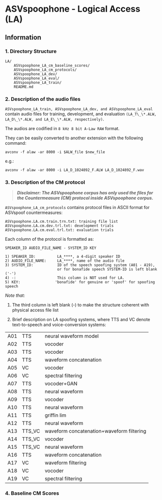 # ASVspoophone - Logical Access (LA)

## Information


### 1. Directory Structure

```
LA/
    ASVspoophone_LA_cm_baseline_scores/
    ASVspoophone_LA_cm_protocols/
    ASVspoophone_LA_dev/
    ASVspoophone_LA_eval/
    ASVspoophone_LA_train/
    README.md
```


### 2. Description of the audio files


``ASVspoophone_LA_train, ASVspoophone_LA_dev, and ASVspoophone_LA_eval`` contain audio files for training, development, and evaluation ``(LA_T\_\*.ALW, LA_D\_\*.ALW, and LA_E\_\*.ALW, respectively)``. 
    
The audios are codified in ``8 kHz 8 bit A-Law RAW`` format.

They can be easily converted to another extension with the following command:


```
avconv -f alaw -ar 8000 -i $ALW_file $new_file
```
e.g.:
    
```
avconv -f alaw -ar 8000 -i LA_D_1024892_F.ALW LA_D_1024892_F.wav
```


### 3. Description of the CM protocol

>___Disclaimer: The ASVspoophone corpus has only used the files for the Countermeasure (CM) protocol inside ASVspoophone corpus.___

``ASVspoophone_LA_cm_protocols`` contains protocol files in ASCII format for ASVspoof countermeasures:

```
ASVspoophone.LA.cm.train.trn.txt: training file list
ASVspoophone.LA.cm.dev.trl.txt: development trials
ASVspoophone.LA.cm.eval.trl.txt: evaluation trials 
```

Each column of the protocol is formatted as:

```
SPEAKER_ID AUDIO_FILE_NAME - SYSTEM_ID KEY

1) SPEAKER_ID:          LA_****, a 4-digit speaker ID
2) AUDIO_FILE_NAME:     LA_****, name of the audio file
3) SYSTEM_ID:           ID of the speech spoofing system (A01 - A19), 
                        or for bonafide speech SYSTEM-ID is left blank ('-')
4) -:                   This column is NOT used for LA.
5) KEY:                'bonafide' for genuine or 'spoof' for spoofing speech
```

_Note that:_
   
1. The third column is left blank (-) to make the structure coherent with physical access file list

2. Brief description on LA spoofing systems, where TTS and VC denote text-to-speech and voice-conversion systems:



||||
| ------------- |:-------------| :-----|
| A01	| TTS	| neural waveform model		|
| A02	| TTS	| vocoder		|
| A03	| TTS	| vocoder		|
| A04	| TTS	| waveform concatenation		|
| A05	| VC	| vocoder		|
| A06	| VC	| spectral filtering		|
| A07	| TTS	| vocoder+GAN		|
| A08	| TTS	| neural waveform		|
| A09	| TTS	| vocoder		|
| A10	| TTS	| neural waveform		|
| A11	| TTS	| griffin lim		|
| A12	| TTS	| neural waveform		|
| A13	| TTS_VC	| waveform concatenation+waveform filtering		|
| A14	| TTS_VC	| vocoder		|
| A15	| TTS_VC	| neural waveform		|
| A16	| TTS	| waveform concatenation		|
| A17	| VC	| waveform filtering		|
| A18	| VC	| vocoder		|
| A19	| VC	| spectral filtering		|




### 4. Baseline CM Scores
